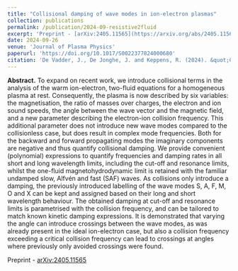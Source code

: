 ```yaml
---
title: "Collisional damping of wave modes in ion-electron plasmas"
collection: publications
permalink: /publication/2024-09-resistive2fluid
excerpt: 'Preprint - [arXiv:2405.11565](https://arxiv.org/abs/2405.11565)'
date: 2024-09-26
venue: 'Journal of Plasma Physics'
paperurl: 'https://doi.org/10.1017/S0022377824000680'
citation: 'De Vadder, J., De Jonghe, J. and Keppens, R. (2024). &quot;Collisional damping of wave modes in ion-electron plasmas.&quot; <i>J. Plasma Phys</i>. 90(4), 905900410.'
---
```


__Abstract.__ To expand on recent work, we introduce collisional terms in the analysis of the warm ion-electron, two-fluid equations for a homogeneous plasma at rest. Consequently, the plasma is now described by six variables: the magnetisation, the ratio of masses over charges, the electron and ion sound speeds, the angle between the wave vector and the magnetic field, and a new parameter describing the electron-ion collision frequency. This additional parameter does not introduce new wave modes compared to the collisionless case, but does result in complex mode frequencies. Both for the backward and forward propagating modes the imaginary components are negative and thus quantify collisional damping. We provide convenient (polynomial) expressions to quantify frequencies and damping rates in all short and long wavelength limits, including the cut-off and resonance limits, whilst the one-fluid magnetohydrodynamic limit is retained with the familiar undamped slow, Alfvén and fast (SAF) waves. As collisions only introduce a damping, the previously introduced labelling of the wave modes S, A, F, M, O and X can be kept and assigned based on their long and short wavelength behaviour. The obtained damping at cut-off and resonance limits is parametrised with the collision frequency, and can be tailored to match known kinetic damping expressions. It is demonstrated that varying the angle can introduce crossings between the wave modes, as was already present in the ideal ion-electron case, but also a collision frequency exceeding a critical collision frequency can lead to crossings at angles where previously only avoided crossings were found.

Preprint - [arXiv:2405.11565](https://arxiv.org/abs/2405.11565)
